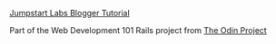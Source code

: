 [Jumpstart Labs Blogger Tutorial](http://tutorials.jumpstartlab.com/projects/blogger.html)

Part of the Web Development 101 Rails project from [The Odin Project](http://www.theodinproject.com)
